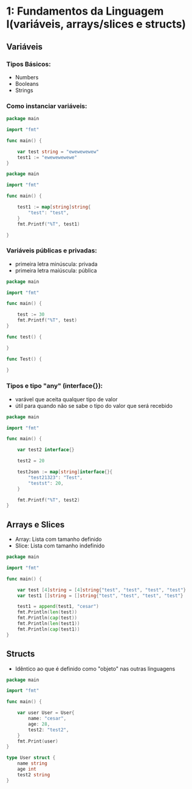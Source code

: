 # 1: Fundamentos da Linguagem I(variáveis, arrays/slices e structs)

## Variáveis

### Tipos Básicos:
- Numbers
- Booleans
- Strings

### Como instanciar variáveis:

```go
package main

import "fmt"

func main() {

    var test string = "ewewewewew"
    test1 := "ewewewewewe"
}
```

```go
package main

import "fmt"

func main() {

    test1 := map[string]string{
		"test": "test",
	}
    fmt.Printf("%T", test1)

}
```

### Variáveis públicas e privadas:
- primeira letra minúscula: privada
- primeira letra maiúscula: pública

```go
package main

import "fmt"

func main() {

    test := 30
    fmt.Printf("%T", test)
}

func test() {

}

func Test() {
	
}
```

### Tipos e tipo "any" (interface{}):
- varável que aceita qualquer tipo de valor
- útil para quando não se sabe o tipo do valor que será recebido

```go
package main

import "fmt"

func main() {

	var test2 interface{}

	test2 = 20

	testJson := map[string]interface{}{
		"test21323": "Test",
		"testst": 20,
	}

	fmt.Printf("%T", test2)
}
```

## Arrays e Slices
- Array: Lista com tamanho definido
- Slice: Lista com tamanho indefinido

```go
package main

import "fmt"

func main() {

	var test [4]string = [4]string{"test", "test", "test", "test"}
	var test1 []string = []string{"test", "test", "test", "test"}

	test1 = append(test1, "cesar")
	fmt.Println(len(test))
	fmt.Println(cap(test))
	fmt.Println(len(test1))
	fmt.Println(cap(test1))
}
```

## Structs
- Idêntico ao que é definido como "objeto" nas outras linguagens

```go
package main

import "fmt"

func main() {

	var user User = User{
		name: "cesar",
		age: 28,
		test2: "test2",
	}
	fmt.Print(user)
}

type User struct {
	name string
	age int
	test2 string
}
```